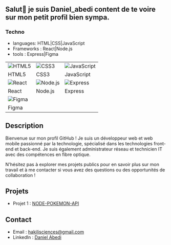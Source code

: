 ## Salut👋 je suis Daniel_abedi content de te voire sur mon petit profil bien sympa.

### Techno
- languages: HTML|CSS|JavaScript
- Frameworks : React|Node.js
- tools : Express|Figma
  
| | | |
|---|---|---|
| ![HTML5](https://img.icons8.com/color/48/000000/html-5.png) | ![CSS3](https://img.icons8.com/color/48/000000/css3.png) | ![JavaScript](https://img.icons8.com/color/48/000000/javascript.png) |
| HTML5 | CSS3 | JavaScript |
| ![React](https://img.icons8.com/ultraviolet/48/000000/react.png) | ![Node.js](https://img.icons8.com/color/48/000000/nodejs.png) | ![Express](https://img.icons8.com/color/48/000000/express.png) |
| React | Node.js | Express |
| ![Figma](https://img.icons8.com/fluency/48/000000/figma.png) |
| Figma |

## Description

Bienvenue sur mon profil GitHub ! Je suis un développeur web et web mobile passionné par la technologie, spécialisé dans les technologies front-end et back-end.
Je suis également administrateur réseau et technicien IT avec des compétences en fibre optique.

N'hésitez pas à explorer mes projets publics pour en savoir plus sur mon travail et à me contacter si vous avez des questions ou des opportunités de collaboration !

## Projets

- Projet 1 : [NODE-POKEMON-API](NODE-POKEMON-API)

## Contact

- Email : [hakilisciences@gmail.com](mailto:hakilisciences@gmail.com)
- LinkedIn : [Daniel Abedi](https://www.linkedin.com/in/daniel-abedi-49899a234/)
